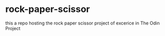 # rock-paper-scissor
this a repo hosting the rock paper scissor project of excerice in The Odin Project
